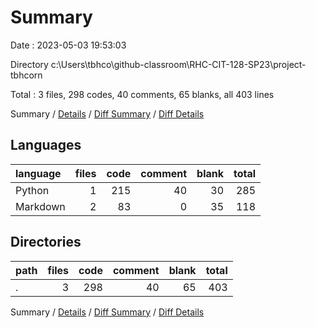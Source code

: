 # Summary

Date : 2023-05-03 19:53:03

Directory c:\\Users\\tbhco\\github-classroom\\RHC-CIT-128-SP23\\project-tbhcorn

Total : 3 files,  298 codes, 40 comments, 65 blanks, all 403 lines

Summary / [Details](details.md) / [Diff Summary](diff.md) / [Diff Details](diff-details.md)

## Languages
| language | files | code | comment | blank | total |
| :--- | ---: | ---: | ---: | ---: | ---: |
| Python | 1 | 215 | 40 | 30 | 285 |
| Markdown | 2 | 83 | 0 | 35 | 118 |

## Directories
| path | files | code | comment | blank | total |
| :--- | ---: | ---: | ---: | ---: | ---: |
| . | 3 | 298 | 40 | 65 | 403 |

Summary / [Details](details.md) / [Diff Summary](diff.md) / [Diff Details](diff-details.md)